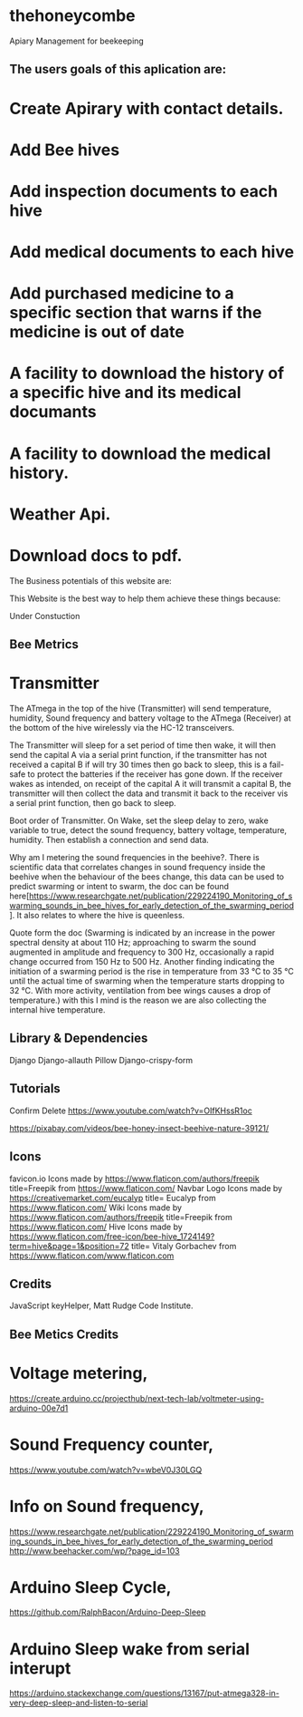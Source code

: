 # thehoneycombe
Apiary Management for beekeeping 

## The users goals of this aplication are:
# Create Apirary with contact details.
# Add Bee hives
# Add inspection documents to each hive
# Add medical documents to each hive
# Add purchased medicine to a specific section that warns if the medicine is out of date
# A facility to download the history of a specific hive and its medical documants
# A facility to download the medical history.
# Weather Api.
# Download docs to pdf.


The Business potentials of this website are:

This Website is the best way to help them achieve these things because:

Under Constuction

## Bee Metrics

# Transmitter
The ATmega in the top of the hive (Transmitter) will send temperature, humidity, Sound frequency and battery voltage to the ATmega (Receiver) at the bottom of the hive wirelessly via the HC-12 transceivers. 

The Transmitter will sleep for a set period of time then wake, it will then send the capital A via a serial print function, if the transmitter has not received a capital B if will try 30 times then go back to sleep, this is a fail-safe to protect the batteries if the receiver has gone down. If the receiver wakes as intended, on receipt of the capital A it will transmit a capital B, the transmitter will then collect the data and transmit it back to the receiver vis a serial print function, then go back to sleep.

Boot order of Transmitter.
On Wake, set the sleep delay to zero, wake variable to true, detect the sound frequency, battery voltage, temperature, humidity. Then establish a connection and send data.

Why am I metering the sound frequencies in the beehive?.  There is scientific data that correlates changes in sound frequency inside the beehive when the behaviour of the bees change, this data can be used to predict swarming or intent to swarm, the doc can be found here[https://www.researchgate.net/publication/229224190_Monitoring_of_swarming_sounds_in_bee_hives_for_early_detection_of_the_swarming_period]. It also relates to where the hive is queenless.

Quote form the doc (Swarming is indicated by an increase in the power spectral density at about 110 Hz; approaching to swarm the sound augmented in amplitude and frequency to 300 Hz, occasionally a rapid change occurred from 150 Hz to 500 Hz. Another finding indicating the initiation of a swarming period is the rise in temperature from 33 °C to 35 °C until the actual time of swarming when the temperature starts dropping to 32 °C. With more activity, ventilation from bee wings causes a drop of temperature.) with this I mind is the reason we are also collecting the internal hive temperature.

## Library & Dependencies
Django
Django-allauth
Pillow
Django-crispy-form

## Tutorials
Confirm Delete
https://www.youtube.com/watch?v=OIfKHssR1oc

https://pixabay.com/videos/bee-honey-insect-beehive-nature-39121/

## Icons
favicon.io Icons made by https://www.flaticon.com/authors/freepik title=Freepik from https://www.flaticon.com/
Navbar Logo Icons made by https://creativemarket.com/eucalyp title= Eucalyp from https://www.flaticon.com/
Wiki Icons made by https://www.flaticon.com/authors/freepik title=Freepik from https://www.flaticon.com/
Hive Icons made by https://www.flaticon.com/free-icon/bee-hive_1724149?term=hive&page=1&position=72 title= Vitaly Gorbachev from https://www.flaticon.com/www.flaticon.com

## Credits
JavaScript keyHelper, Matt Rudge Code Institute.


## Bee Metics Credits
# Voltage metering, 
https://create.arduino.cc/projecthub/next-tech-lab/voltmeter-using-arduino-00e7d1


# Sound Frequency counter,
https://www.youtube.com/watch?v=wbeV0J30LGQ


# Info on Sound frequency,
https://www.researchgate.net/publication/229224190_Monitoring_of_swarming_sounds_in_bee_hives_for_early_detection_of_the_swarming_period
http://www.beehacker.com/wp/?page_id=103


# Arduino Sleep Cycle,
https://github.com/RalphBacon/Arduino-Deep-Sleep 


# Arduino Sleep wake from serial interupt
https://arduino.stackexchange.com/questions/13167/put-atmega328-in-very-deep-sleep-and-listen-to-serial